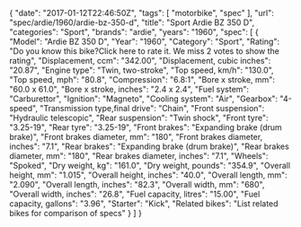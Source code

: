 {
    "date": "2017-01-12T22:46:50Z",
    "tags": [
        "motorbike",
        "spec"
    ],
    "url": "spec\/ardie\/1960\/ardie-bz-350-d",
    "title": "Sport Ardie BZ 350 D",
    "categories": "Sport",
    "brands": "ardie",
    "years": "1960",
    "spec": [
        {
            "Model": "Ardie BZ 350 D",
            "Year": "1960",
            "Category": "Sport",
            "Rating": "Do you know this bike?Click here to rate it. We miss 2 votes to show the rating",
            "Displacement, ccm": "342.00",
            "Displacement, cubic inches": "20.87",
            "Engine type": "Twin, two-stroke",
            "Top speed, km\/h": "130.0",
            "Top speed, mph": "80.8",
            "Compression": "6.8:1",
            "Bore x stroke, mm": "60.0 x 61.0",
            "Bore x stroke, inches": "2.4 x 2.4",
            "Fuel system": "Carburettor",
            "Ignition": "Magneto",
            "Cooling system": "Air",
            "Gearbox": "4-speed",
            "Transmission type,final drive": "Chain",
            "Front suspension": "Hydraulic telescopic",
            "Rear suspension": "Twin shock",
            "Front tyre": "3.25-19",
            "Rear tyre": "3.25-19",
            "Front brakes": "Expanding brake (drum brake)",
            "Front brakes diameter, mm": "180",
            "Front brakes diameter, inches": "7.1",
            "Rear brakes": "Expanding brake (drum brake)",
            "Rear brakes diameter, mm": "180",
            "Rear brakes diameter, inches": "7.1",
            "Wheels": "Spoked",
            "Dry weight, kg": "161.0",
            "Dry weight, pounds": "354.9",
            "Overall height, mm": "1.015",
            "Overall height, inches": "40.0",
            "Overall length, mm": "2.090",
            "Overall length, inches": "82.3",
            "Overall width, mm": "680",
            "Overall width, inches": "26.8",
            "Fuel capacity, litres": "15.00",
            "Fuel capacity, gallons": "3.96",
            "Starter": "Kick",
            "Related bikes": "List related bikes for comparison of specs"
        }
    ]
}